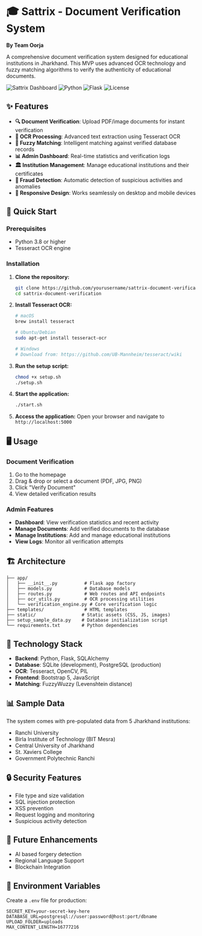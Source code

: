 # 🎓 Sattrix - Document Verification System
**By Team Oorja**

A comprehensive document verification system designed for educational institutions in Jharkhand. This MVP uses advanced OCR technology and fuzzy matching algorithms to verify the authenticity of educational documents.

![Sattrix Dashboard](https://img.shields.io/badge/Status-Active-brightgreen)
![Python](https://img.shields.io/badge/Python-3.8+-blue)
![Flask](https://img.shields.io/badge/Flask-2.3+-lightgrey)
![License](https://img.shields.io/badge/License-MIT-yellow)

## ✨ Features

- **🔍 Document Verification**: Upload PDF/image documents for instant verification
- **🤖 OCR Processing**: Advanced text extraction using Tesseract OCR
- **🎯 Fuzzy Matching**: Intelligent matching against verified database records
- **📊 Admin Dashboard**: Real-time statistics and verification logs
- **🏛️ Institution Management**: Manage educational institutions and their certificates
- **🚨 Fraud Detection**: Automatic detection of suspicious activities and anomalies
- **📱 Responsive Design**: Works seamlessly on desktop and mobile devices

## 🚀 Quick Start

### Prerequisites

- Python 3.8 or higher
- Tesseract OCR engine

### Installation

1. **Clone the repository:**
   ```bash
   git clone https://github.com/yourusername/sattrix-document-verification.git
   cd sattrix-document-verification
   ```

2. **Install Tesseract OCR:**
   ```bash
   # macOS
   brew install tesseract
   
   # Ubuntu/Debian
   sudo apt-get install tesseract-ocr
   
   # Windows
   # Download from: https://github.com/UB-Mannheim/tesseract/wiki
   ```

3. **Run the setup script:**
   ```bash
   chmod +x setup.sh
   ./setup.sh
   ```

4. **Start the application:**
   ```bash
   ./start.sh
   ```

5. **Access the application:**
   Open your browser and navigate to `http://localhost:5000`

## 🖥️ Usage

### Document Verification
1. Go to the homepage
2. Drag & drop or select a document (PDF, JPG, PNG)
3. Click "Verify Document"
4. View detailed verification results

### Admin Features
- **Dashboard**: View verification statistics and recent activity
- **Manage Documents**: Add verified documents to the database
- **Manage Institutions**: Add and manage educational institutions
- **View Logs**: Monitor all verification attempts

## 🏗️ Architecture

```
├── app/
│   ├── __init__.py          # Flask app factory
│   ├── models.py            # Database models
│   ├── routes.py            # Web routes and API endpoints
│   ├── ocr_utils.py         # OCR processing utilities
│   └── verification_engine.py # Core verification logic
├── templates/               # HTML templates
├── static/                 # Static assets (CSS, JS, images)
├── setup_sample_data.py    # Database initialization script
└── requirements.txt        # Python dependencies
```

## 🔧 Technology Stack

- **Backend**: Python, Flask, SQLAlchemy
- **Database**: SQLite (development), PostgreSQL (production)
- **OCR**: Tesseract, OpenCV, PIL
- **Frontend**: Bootstrap 5, JavaScript
- **Matching**: FuzzyWuzzy (Levenshtein distance)

## 📊 Sample Data

The system comes with pre-populated data from 5 Jharkhand institutions:
- Ranchi University
- Birla Institute of Technology (BIT Mesra)
- Central University of Jharkhand
- St. Xaviers College
- Government Polytechnic Ranchi

## 🔒 Security Features

- File type and size validation
- SQL injection protection
- XSS prevention
- Request logging and monitoring
- Suspicious activity detection

## 🚀 Future Enhancements

- AI based forgery detection
- Regional Language Support
- Blockchain Integration

## 📝 Environment Variables

Create a `.env` file for production:
```env
SECRET_KEY=your-secret-key-here
DATABASE_URL=postgresql://user:password@host:port/dbname
UPLOAD_FOLDER=uploads
MAX_CONTENT_LENGTH=16777216
```

